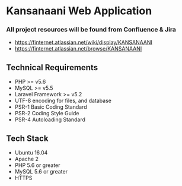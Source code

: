 # Kansanaani Web Application
### All project resources will be found from Confluence & Jira
* https://finternet.atlassian.net/wiki/display/KANSANAANI
* https://finternet.atlassian.net/browse/KANSANAANI

## Technical Requirements
* PHP >= v5.6
* MySQL >= v5.5
* Laravel Framework >= v5.2
* UTF-8 encoding for files, and database
* PSR-1 Basic Coding Standard
* PSR-2 Coding Style Guide
* PSR-4 Autoloading Standard

## Tech Stack
* Ubuntu 16.04
* Apache 2
* PHP 5.6 or greater
* MySQL 5.6 or greater
* HTTPS
